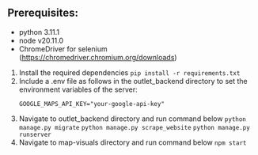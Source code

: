 ## Prerequisites:
- python 3.11.1
- node v20.11.0
- ChromeDriver for selenium (https://chromedriver.chromium.org/downloads)
1. Install the required dependencies
`pip install -r requirements.txt`
2. Include a .env file as follows in the outlet_backend directory to set the environment variables of the server:
    ```
    GOOGLE_MAPS_API_KEY="your-google-api-key"
    ```
3. Navigate to outlet_backend directory and run command below
`python manage.py migrate`
`python manage.py scrape_website`
`python manage.py runserver`
4. Navigate to map-visuals directory and run command below
`npm start`
